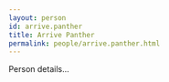 ```yaml
---
layout: person
id: arrive.panther
title: Arrive Panther
permalink: people/arrive.panther.html
---
```


Person details...
